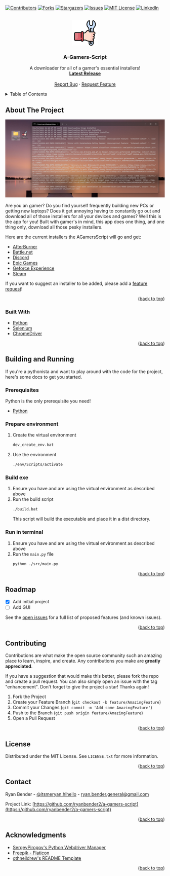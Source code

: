 <div id="top"></div>

[![Contributors][contributors-shield]][contributors-url]
[![Forks][forks-shield]][forks-url]
[![Stargazers][stars-shield]][stars-url]
[![Issues][issues-shield]][issues-url]
[![MIT License][license-shield]][license-url]
[![LinkedIn][linkedin-shield]][linkedin-url]

<!-- PROJECT LOGO -->
<br />
<div align="center">
  <a href="https://github.com/ryanbender2/a-gamers-script">
    <img src="images/logo.png" alt="Logo" width="80" height="80">
  </a>

  <h3 align="center">A-Gamers-Script</h3>

  <p align="center">
    A downloader for all of a gamer's essential installers!
    <br />
    <a href="https://github.com/ryanbender2/a-gamers-script/releases/tag/v1.0.0"><strong>Latest Release</strong></a>
    <br />
    <br />
    <a href="https://github.com/ryanbender2/a-gamers-script/issues">Report Bug</a>
    ·
    <a href="https://github.com/ryanbender2/a-gamers-script/issues">Request Feature</a>
  </p>
</div>

<!-- TABLE OF CONTENTS -->
<details>
  <summary>Table of Contents</summary>
  <ol>
    <li>
      <a href="#about-the-project">About The Project</a>
      <ul>
        <li><a href="#built-with">Built With</a></li>
      </ul>
    </li>
    <li>
      <a href="#building-and-running">Building and Running</a>
      <ul>
        <li><a href="#prerequisites">Prerequisites</a></li>
        <li><a href="#prepare-environment">Prepare Environment</a></li>
        <li><a href="#build-exe">Build exe</a></li>
        <li><a href="#run-in-terminal">Run in terminal</a></li>
      </ul>
    </li>
    <li><a href="#roadmap">Roadmap</a></li>
    <li><a href="#contributing">Contributing</a></li>
    <li><a href="#license">License</a></li>
    <li><a href="#contact">Contact</a></li>
    <li><a href="#acknowledgments">Acknowledgments</a></li>
  </ol>
</details>



<!-- ABOUT THE PROJECT -->
## About The Project

[![AGamersScript][product-screenshot]](https://github.com/ryanbender2/a-gamers-script)

Are you an gamer? Do you find yourself frequently building new PCs or getting new laptops? Does it get annoying having to constantly go out and download all of those installers for all your devices and games? Well this is the app for you! Built with gamer's in mind, this app does one thing, and one thing only, download all those pesky installers. 

Here are the current installers the AGamersScript will go and get:
* [AfterBurner](https://www.msi.com/Landing/afterburner/graphics-cards)
* [Battle.net](https://www.blizzard.com/en-us/)
* [Discord](https://discord.com/)
* [Epic Games](https://www.epicgames.com/store/en-US/)
* [Geforce Experience](https://www.nvidia.com/en-us/geforce/geforce-experience/)
* [Steam](https://store.steampowered.com/)

If you want to suggest an installer to be added, please add a [feature request](https://github.com/ryanbender2/a-gamers-script/issues)!

<p align="right">(<a href="#top">back to top</a>)</p>



### Built With

* [Python](https://www.python.org/)
* [Selenium](https://www.selenium.dev/)
* [ChromeDriver](https://chromedriver.chromium.org/home)

<p align="right">(<a href="#top">back to top</a>)</p>



<!-- GETTING STARTED -->
## Building and Running

If you're a pythonista and want to play around with the code for the project, here's some docs to get you started.

### Prerequisites

Python is the only prerequisite you need!

* [Python](https://www.python.org/)

### Prepare environment

1. Create the virtual environment
   ```sh
   dev_create_env.bat
   ```
2. Use the environment
   ```sh
   ./env/Scripts/activate
   ```

### Build exe

1. Ensure you have and are using the virtual environment as described above
2. Run the build script
   ```sh
   ./build.bat
   ```
   This script will build the executable and place it in a dist directory.

### Run in terminal

1. Ensure you have and are using the virtual environment as described above
2. Run the `main.py` file
   ```sh
   python ./src/main.py
   ```

<p align="right">(<a href="#top">back to top</a>)</p>



<!-- ROADMAP -->
## Roadmap

- [x] Add initial project
- [ ] Add GUI

See the [open issues](https://github.com/ryanbender2/a-gamers-script/issues) for a full list of proposed features (and known issues).

<p align="right">(<a href="#top">back to top</a>)</p>



<!-- CONTRIBUTING -->
## Contributing

Contributions are what make the open source community such an amazing place to learn, inspire, and create. Any contributions you make are **greatly appreciated**.

If you have a suggestion that would make this better, please fork the repo and create a pull request. You can also simply open an issue with the tag "enhancement".
Don't forget to give the project a star! Thanks again!

1. Fork the Project
2. Create your Feature Branch (`git checkout -b feature/AmazingFeature`)
3. Commit your Changes (`git commit -m 'Add some AmazingFeature'`)
4. Push to the Branch (`git push origin feature/AmazingFeature`)
5. Open a Pull Request

<p align="right">(<a href="#top">back to top</a>)</p>



<!-- LICENSE -->
## License

Distributed under the MIT License. See `LICENSE.txt` for more information.

<p align="right">(<a href="#top">back to top</a>)</p>



<!-- CONTACT -->
## Contact

Ryan Bender - [@itsmeryan.hihello](https://www.instagram.com/itsmeryan.hihello/) - ryan.bender.general@gmail.com

Project Link: [https://github.com/ryanbender2/a-gamers-script](https://github.com/ryanbender2/a-gamers-script)

<p align="right">(<a href="#top">back to top</a>)</p>



<!-- ACKNOWLEDGMENTS -->
## Acknowledgments

* [SergeyPirogov's Python Webdriver Manager](https://github.com/SergeyPirogov/webdriver_manager)
* [Freepik - Flaticon](https://www.flaticon.com/free-icons/installation)
* [othneildrew's README Template](https://github.com/othneildrew/Best-README-Template)

<p align="right">(<a href="#top">back to top</a>)</p>


<!-- MARKDOWN LINKS & IMAGES -->
<!-- https://www.markdownguide.org/basic-syntax/#reference-style-links -->
[contributors-shield]: https://img.shields.io/github/contributors/ryanbender2/a-gamers-script.svg?style=for-the-badge
[contributors-url]: https://github.com/ryanbender2/a-gamers-script/graphs/contributors
[forks-shield]: https://img.shields.io/github/forks/ryanbender2/a-gamers-script.svg?style=for-the-badge
[forks-url]: https://github.com/ryanbender2/a-gamers-script/network/members
[stars-shield]: https://img.shields.io/github/stars/ryanbender2/a-gamers-script.svg?style=for-the-badge
[stars-url]: https://github.com/ryanbender2/a-gamers-script/stargazers
[issues-shield]: https://img.shields.io/github/issues/ryanbender2/a-gamers-script.svg?style=for-the-badge
[issues-url]: https://github.com/ryanbender2/a-gamers-script/issues
[license-shield]: https://img.shields.io/github/license/ryanbender2/a-gamers-script.svg?style=for-the-badge
[license-url]: https://github.com/ryanbender2/a-gamers-script/blob/master/LICENSE.txt
[linkedin-shield]: https://img.shields.io/badge/-LinkedIn-black.svg?style=for-the-badge&logo=linkedin&colorB=555
[linkedin-url]: https://linkedin.com/in/ryan-bender-20a5a8154/
[product-screenshot]: images/screenshot.png